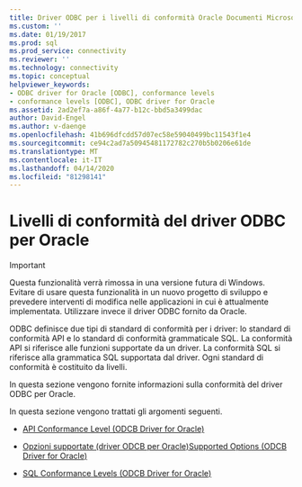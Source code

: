 ```yaml
---
title: Driver ODBC per i livelli di conformità Oracle Documenti Microsoft
ms.custom: ''
ms.date: 01/19/2017
ms.prod: sql
ms.prod_service: connectivity
ms.reviewer: ''
ms.technology: connectivity
ms.topic: conceptual
helpviewer_keywords:
- ODBC driver for Oracle [ODBC], conformance levels
- conformance levels [ODBC], ODBC driver for Oracle
ms.assetid: 2ad2ef7a-a86f-4a77-b12c-bbd5a3499dac
author: David-Engel
ms.author: v-daenge
ms.openlocfilehash: 41b696dfcdd57d07ec58e59040499bc11543f1e4
ms.sourcegitcommit: ce94c2ad7a50945481172782c270b5b0206e61de
ms.translationtype: MT
ms.contentlocale: it-IT
ms.lasthandoff: 04/14/2020
ms.locfileid: "81298141"
---
```

# <a name="odbc-driver-for-oracle-conformance-levels"></a>Livelli di conformità del driver ODBC per Oracle
> [!IMPORTANT]  
>  Questa funzionalità verrà rimossa in una versione futura di Windows. Evitare di usare questa funzionalità in un nuovo progetto di sviluppo e prevedere interventi di modifica nelle applicazioni in cui è attualmente implementata. Utilizzare invece il driver ODBC fornito da Oracle.  
  
 ODBC definisce due tipi di standard di conformità per i driver: lo standard di conformità API e lo standard di conformità grammaticale SQL. La conformità API si riferisce alle funzioni supportate da un driver. La conformità SQL si riferisce alla grammatica SQL supportata dal driver. Ogni standard di conformità è costituito da livelli.  
  
 In questa sezione vengono fornite informazioni sulla conformità del driver ODBC per Oracle.  
  
 In questa sezione vengono trattati gli argomenti seguenti.  
  
-   [API Conformance Level (ODCB Driver for Oracle)](../../odbc/microsoft/api-conformance-level-odbc-driver-for-oracle.md)  
  
-   [Opzioni supportate (driver ODCB per Oracle)Supported Options (ODCB Driver for Oracle)](../../odbc/microsoft/supported-options-odbc-driver-for-oracle.md)  
  
-   [SQL Conformance Levels (ODCB Driver for Oracle)](../../odbc/microsoft/sql-conformance-levels-odbc-driver-for-oracle.md)
